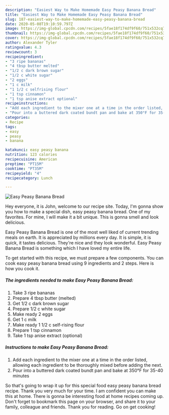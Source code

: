 ```yaml
---
description: "Easiest Way to Make Homemade Easy Peasy Banana Bread"
title: "Easiest Way to Make Homemade Easy Peasy Banana Bread"
slug: 187-easiest-way-to-make-homemade-easy-peasy-banana-bread
date: 2020-05-08T19:10:59.797Z
image: https://img-global.cpcdn.com/recipes/5fae18f174df9f60/751x532cq70/easy-peasy-banana-bread-recipe-main-photo.jpg
thumbnail: https://img-global.cpcdn.com/recipes/5fae18f174df9f60/751x532cq70/easy-peasy-banana-bread-recipe-main-photo.jpg
cover: https://img-global.cpcdn.com/recipes/5fae18f174df9f60/751x532cq70/easy-peasy-banana-bread-recipe-main-photo.jpg
author: Alexander Tyler
ratingvalue: 4.3
reviewcount: 3
recipeingredient:
- "3 ripe bananas"
- "4 tbsp butter melted"
- "1/2 c dark brown sugar"
- "1/2 c white sugar"
- "2 eggs"
- "1 c milk"
- "1 1/2 c selfrising flour"
- "1 tsp cinnamon"
- "1 tsp anise extract optional"
recipeinstructions:
- "Add each ingredient to the mixer one at a time in the order listed, allowing each ingredient to be thoroughly mixed before adding the next."
- "Pour into a buttered dark coated bundt pan and bake at 350°F for 35-40 minutes"
categories:
- Recipe
tags:
- easy
- peasy
- banana

katakunci: easy peasy banana 
nutrition: 123 calories
recipecuisine: American
preptime: "PT15M"
cooktime: "PT35M"
recipeyield: "4"
recipecategory: Lunch

---
```



![Easy Peasy Banana Bread](https://img-global.cpcdn.com/recipes/5fae18f174df9f60/751x532cq70/easy-peasy-banana-bread-recipe-main-photo.jpg)

Hey everyone, it is John, welcome to our recipe site. Today, I'm gonna show you how to make a special dish, easy peasy banana bread. One of my favorites. For mine, I will make it a bit unique. This is gonna smell and look delicious.

Easy Peasy Banana Bread is one of the most well liked of current trending meals on earth. It is appreciated by millions every day. It is simple, it is quick, it tastes delicious. They're nice and they look wonderful. Easy Peasy Banana Bread is something which I have loved my entire life.




To get started with this recipe, we must prepare a few components. You can cook easy peasy banana bread using 9 ingredients and 2 steps. Here is how you cook it.

<!--inarticleads1-->

##### The ingredients needed to make Easy Peasy Banana Bread:

1. Take 3 ripe bananas
1. Prepare 4 tbsp butter (melted)
1. Get 1/2 c dark brown sugar
1. Prepare 1/2 c white sugar
1. Make ready 2 eggs
1. Get 1 c milk
1. Make ready 1 1/2 c self-rising flour
1. Prepare 1 tsp cinnamon
1. Take 1 tsp anise extract (optional)




<!--inarticleads2-->

##### Instructions to make Easy Peasy Banana Bread:

1. Add each ingredient to the mixer one at a time in the order listed, allowing each ingredient to be thoroughly mixed before adding the next.
1. Pour into a buttered dark coated bundt pan and bake at 350°F for 35-40 minutes




So that's going to wrap it up for this special food easy peasy banana bread recipe. Thank you very much for your time. I am confident you can make this at home. There is gonna be interesting food at home recipes coming up. Don't forget to bookmark this page on your browser, and share it to your family, colleague and friends. Thank you for reading. Go on get cooking!
